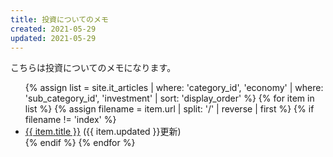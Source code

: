 ```yaml
---
title: 投資についてのメモ
created: 2021-05-29
updated: 2021-05-29
---
```

こちらは投資についてのメモになります。

<ul>
    {% assign list = site.it_articles  | where: 'category_id', 'economy'
                                       | where: 'sub_category_id', 'investment'
                                       | sort: 'display_order' %}
    {% for item in list %}
        {% assign filename = item.url | split: '/' | reverse | first %}
        {% if filename != 'index' %}
            <li><a href="{{ item.url }}">{{ item.title }}</a> ({{ item.updated }}更新)</li>
        {% endif %}
    {% endfor %}
</ul>
